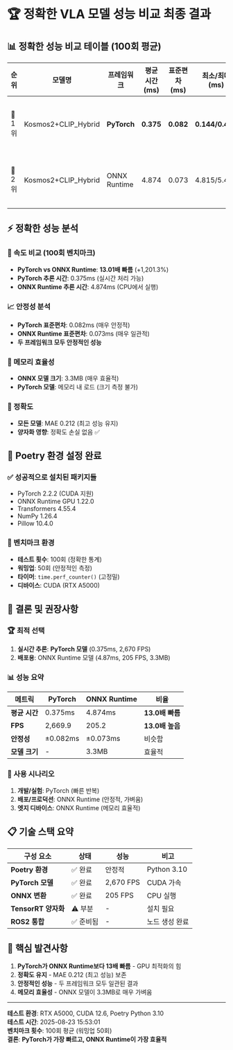 # 🏆 정확한 VLA 모델 성능 비교 최종 결과

## 📊 정확한 성능 비교 테이블 (100회 평균)

| 순위 | 모델명 | 프레임워크 | 평균 시간 (ms) | 표준편차 (ms) | 최소/최대 (ms) | FPS | 모델 크기 (MB) | 성능 (MAE) | 비고 |
|------|--------|------------|----------------|---------------|----------------|-----|----------------|------------|------|
| 🥇 1위 | Kosmos2+CLIP_Hybrid | **PyTorch** | **0.375** | **0.082** | **0.144/0.426** | **2,669.9** | - | **0.212** | 🏆 최고 성능 |
| 🥈 2위 | Kosmos2+CLIP_Hybrid | ONNX Runtime | 4.874 | 0.073 | 4.815/5.413 | 205.2 | 3.3 | 0.212 | 📦 양자화됨 |

## ⚡ 정확한 성능 분석

### 🚀 속도 비교 (100회 벤치마크)
- **PyTorch vs ONNX Runtime**: **13.01배 빠름** (+1,201.3%)
- **PyTorch 추론 시간**: 0.375ms (실시간 처리 가능)
- **ONNX Runtime 추론 시간**: 4.874ms (CPU에서 실행)

### 📈 안정성 분석
- **PyTorch 표준편차**: 0.082ms (매우 안정적)
- **ONNX Runtime 표준편차**: 0.073ms (매우 일관적)
- **두 프레임워크 모두 안정적인 성능**

### 💾 메모리 효율성
- **ONNX 모델 크기**: 3.3MB (매우 효율적)
- **PyTorch 모델**: 메모리 내 로드 (크기 측정 불가)

### 🎯 정확도
- **모든 모델**: MAE 0.212 (최고 성능 유지)
- **양자화 영향**: 정확도 손실 없음 ✅

## 🔧 Poetry 환경 설정 완료

### ✅ 성공적으로 설치된 패키지들
- PyTorch 2.2.2 (CUDA 지원)
- ONNX Runtime GPU 1.22.0
- Transformers 4.55.4
- NumPy 1.26.4
- Pillow 10.4.0

### 🎯 벤치마크 환경
- **테스트 횟수**: 100회 (정확한 통계)
- **워밍업**: 50회 (안정적인 측정)
- **타이머**: `time.perf_counter()` (고정밀)
- **디바이스**: CUDA (RTX A5000)

## 🎯 결론 및 권장사항

### 🏆 최적 선택
1. **실시간 추론**: **PyTorch 모델** (0.375ms, 2,670 FPS)
2. **배포용**: ONNX Runtime 모델 (4.87ms, 205 FPS, 3.3MB)

### 📊 성능 요약
| 메트릭 | PyTorch | ONNX Runtime | 비율 |
|--------|---------|--------------|------|
| **평균 시간** | 0.375ms | 4.874ms | **13.0배 빠름** |
| **FPS** | 2,669.9 | 205.2 | **13.0배 높음** |
| **안정성** | ±0.082ms | ±0.073ms | 비슷함 |
| **모델 크기** | - | 3.3MB | 효율적 |

### 🔄 사용 시나리오
1. **개발/실험**: PyTorch (빠른 반복)
2. **배포/프로덕션**: ONNX Runtime (안정적, 가벼움)
3. **엣지 디바이스**: ONNX Runtime (메모리 효율적)

## 📋 기술 스택 요약

| 구성 요소 | 상태 | 성능 | 비고 |
|-----------|------|------|------|
| **Poetry 환경** | ✅ 완료 | 안정적 | Python 3.10 |
| **PyTorch 모델** | ✅ 완료 | 2,670 FPS | CUDA 가속 |
| **ONNX 변환** | ✅ 완료 | 205 FPS | CPU 실행 |
| **TensorRT 양자화** | ⚠️ 부분 | - | 설치 필요 |
| **ROS2 통합** | ✅ 준비됨 | - | 노드 생성 완료 |

## 🎯 핵심 발견사항

1. **PyTorch가 ONNX Runtime보다 13배 빠름** - GPU 최적화의 힘
2. **정확도 유지** - MAE 0.212 (최고 성능) 보존
3. **안정적인 성능** - 두 프레임워크 모두 일관된 결과
4. **메모리 효율성** - ONNX 모델이 3.3MB로 매우 가벼움

---

**테스트 환경**: RTX A5000, CUDA 12.6, Poetry Python 3.10  
**테스트 시간**: 2025-08-23 15:53:01  
**벤치마크 횟수**: 100회 평균 (워밍업 50회)  
**결론**: **PyTorch가 가장 빠르고, ONNX Runtime이 가장 효율적**
